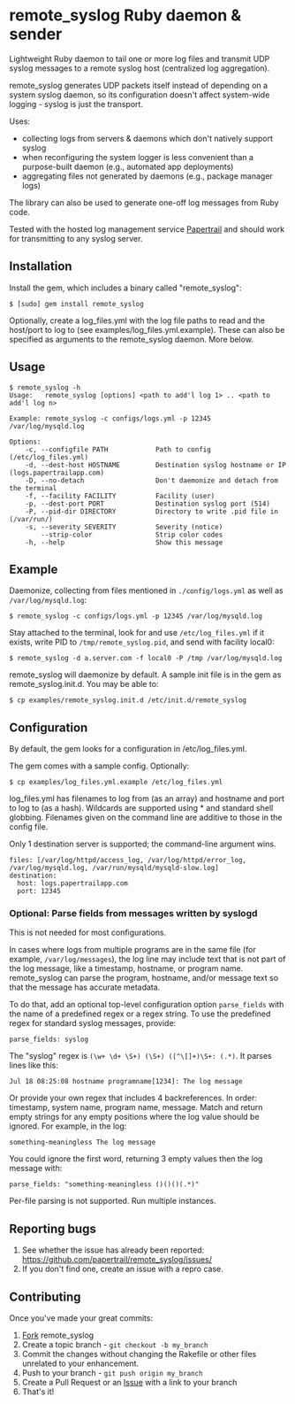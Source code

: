 # remote_syslog Ruby daemon & sender

Lightweight Ruby daemon to tail one or more log files and transmit UDP syslog 
messages to a remote syslog host (centralized log aggregation).

remote_syslog generates UDP packets itself instead of depending on a system 
syslog daemon, so its configuration doesn't affect system-wide 
logging - syslog is just the transport.

Uses:

* collecting logs from servers & daemons which don't natively support syslog
* when reconfiguring the system logger is less convenient than a 
purpose-built daemon (e.g., automated app deployments)
* aggregating files not generated by daemons (e.g., package manager logs)

The library can also be used to generate one-off log messages from Ruby code.

Tested with the hosted log management service [Papertrail] and should work for 
transmitting to any syslog server.


## Installation

Install the gem, which includes a binary called "remote_syslog":

    $ [sudo] gem install remote_syslog

Optionally, create a log_files.yml with the log file paths to read and the 
host/port to log to (see examples/log_files.yml.example). These can also be 
specified as arguments to the remote_syslog daemon. More below.


## Usage

    $ remote_syslog -h
    Usage:   remote_syslog [options] <path to add'l log 1> .. <path to add'l log n>

    Example: remote_syslog -c configs/logs.yml -p 12345 /var/log/mysqld.log

    Options:
        -c, --configfile PATH            Path to config (/etc/log_files.yml)
        -d, --dest-host HOSTNAME         Destination syslog hostname or IP (logs.papertrailapp.com)
        -D, --no-detach                  Don't daemonize and detach from the terminal
        -f, --facility FACILITY          Facility (user)
        -p, --dest-port PORT             Destination syslog port (514)
        -P, --pid-dir DIRECTORY          Directory to write .pid file in (/var/run/)
        -s, --severity SEVERITY          Severity (notice)
            --strip-color                Strip color codes
        -h, --help                       Show this message

    

## Example

Daemonize, collecting from files mentioned in `./config/logs.yml` as well as
`/var/log/mysqld.log`:

    $ remote_syslog -c configs/logs.yml -p 12345 /var/log/mysqld.log

Stay attached to the terminal, look for and use `/etc/log_files.yml` if it
exists, write PID to `/tmp/remote_syslog.pid`, and send with facility local0:

    $ remote_syslog -d a.server.com -f local0 -P /tmp /var/log/mysqld.log

remote_syslog will daemonize by default. A sample init file is in the gem as 
remote_syslog.init.d. You may be able to:

    $ cp examples/remote_syslog.init.d /etc/init.d/remote_syslog


## Configuration

By default, the gem looks for a configuration in /etc/log_files.yml.

The gem comes with a sample config.  Optionally:

    $ cp examples/log_files.yml.example /etc/log_files.yml
    
log_files.yml has filenames to log from (as an array) and hostname and port 
to log to (as a hash). Wildcards are supported using * and standard shell 
globbing. Filenames given on the command line are additive to those in 
the config file.

Only 1 destination server is supported; the command-line argument wins. 

    files: [/var/log/httpd/access_log, /var/log/httpd/error_log, /var/log/mysqld.log, /var/run/mysqld/mysqld-slow.log]
    destination:
      host: logs.papertrailapp.com
      port: 12345


### Optional: Parse fields from messages written by syslogd

This is not needed for most configurations.

In cases where logs from multiple programs are in the same file (for example, 
``/var/log/messages``), the log line may include text that is not part of the 
log message, like a timestamp, hostname, or program name. remote_syslog can 
parse the program, hostname, and/or message text so that the message has 
accurate metadata.

To do that, add an optional top-level configuration option `parse_fields` 
with the name of a predefined regex or a regex string. To use the predefined 
regex for standard syslog messages, provide:

    parse_fields: syslog

The "syslog" regex is `(\w+ \d+ \S+) (\S+) ([^\[]+)\S+: (.*)`. It parses 
lines like this:

    Jul 18 08:25:08 hostname programname[1234]: The log message

Or provide your own regex that includes 4 backreferences. In order: 
timestamp, system name, program name, message. Match and return empty 
strings for any empty positions where the log value should be ignored.
For example, in the log:

    something-meaningless The log message

You could ignore the first word, returning 3 empty values then the log 
message with:

    parse_fields: "something-meaningless ()()()(.*)"

Per-file parsing is not supported. Run multiple instances.


## Reporting bugs

1. See whether the issue has already been reported: <https://github.com/papertrail/remote_syslog/issues/>
2. If you don't find one, create an issue with a repro case.


## Contributing

Once you've made your great commits:

1. [Fork][fk] remote_syslog
2. Create a topic branch - `git checkout -b my_branch`
3. Commit the changes without changing the Rakefile or other files unrelated to your enhancement.
4. Push to your branch - `git push origin my_branch`
5. Create a Pull Request or an [Issue][is] with a link to your branch
6. That's it!

[fk]: http://help.github.com/forking/
[is]: https://github.com/papertrail/remote_syslog/issues/
[Papertrail]: http://papertrailapp.com/
